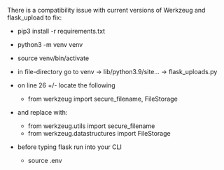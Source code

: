 There is a compatibility issue with current versions of Werkzeug and flask_upload
to fix: 
 - pip3 install -r requirements.txt
 - python3 -m venv venv
 - source venv/bin/activate
 - in file-directory go to venv -> lib/python3.9/site... -> flask_uploads.py
 - on line 26 +/- locate the following 
    - from werkzeug import secure_filename, FileStorage
 - and replace with: 
    - from werkzeug.utils import secure_filename
    - from werkzeug.datastructures import  FileStorage

 - before typing flask run into your CLI
    - source .env

